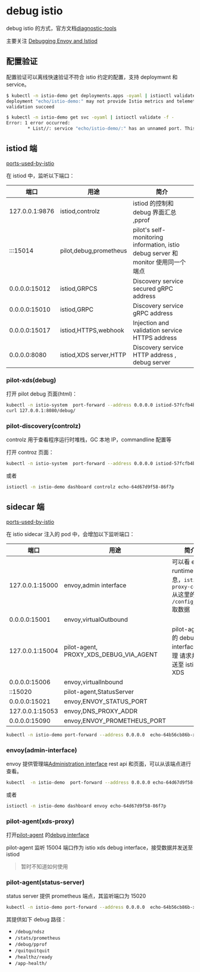 # debug istio

debug istio 的方式，官方文档[diagnostic-tools](https://istio.io/latest/docs/ops/diagnostic-tools/)

主要关注 [Debugging Envoy and Istiod
](https://istio.io/latest/docs/ops/diagnostic-tools/proxy-cmd/)

## 配置验证

配置验证可以离线快速验证不符合 istio 约定的配置，支持 deploymwnt 和 service。

```sh
$ kubectl -n istio-demo get deployments.apps -oyaml | istioctl validate -f -
deployment "echo/istio-demo:" may not provide Istio metrics and telemetry without label "version". See https://istio.io/v1.11/docs/ops/deployment/requirements/
validation succeed

$ kubectl -n istio-demo get svc -oyaml | istioctl validate -f -
Error: 1 error occurred:
        * List//: service "echo/istio-demo/:" has an unnamed port. This is not recommended, See https://istio.io/v1.11/docs/ops/deployment/requirements/

```

## istiod 端

[ports-used-by-istio](https://istio.io/latest/docs/ops/deployment/requirements/#ports-used-by-istio)

在 istiod 中，监听以下端口：

| 端口           | 用途                   | 简介                                                                              |
| -------------- | ---------------------- | --------------------------------------------------------------------------------- |
| 127.0.0.1:9876 | istiod,controlz        | istiod 的控制和 debug 界面汇总 ,pprof                                             |
| :::15014       | pilot,debug,prometheus | pilot's self-monitoring information, istio debug server 和 monitor 使用同一个端点 |
| 0.0.0.0:15012  | istiod,GRPCS           | Discovery service secured gRPC address                                            |
| 0.0.0.0:15010  | istiod,GRPC            | Discovery service gRPC address                                                    |
| 0.0.0.0:15017  | istiod,HTTPS,webhook   | Injection and validation service HTTPS address                                    |
| 0.0.0.0:8080   | istiod,XDS server,HTTP | Discovery service HTTP address , debug server                                     |

### pilot-xds(debug)

打开 pilot debug 页面(html)：

```sh
kubectl -n istio-system  port-forward --address 0.0.0.0 istiod-57fcfb4b59-hs5vz  8080:15014
curl 127.0.0.1:8080/debug/
```

### pilot-discovery(controlz)

controlz 用于查看程序运行时堆栈，GC 本地 IP，commandline 配置等

打开 controz 页面：

```sh
kubectl -n istio-system  port-forward --address 0.0.0.0 istiod-57fcfb4b59-hs5vz  9876:8080
```

或者

```sh
istioctl -n istio-demo dashboard controlz echo-64d67d9f58-86f7p
```

## sidecar 端

[ports-used-by-istio](https://istio.io/latest/docs/ops/deployment/requirements/#ports-used-by-istio)

在 istio sidecar 注入的 pod 中，会增加以下监听端口：

| 端口            | 用途                                   | 简介                                                                             |
| --------------- | -------------------------------------- | -------------------------------------------------------------------------------- |
| 127.0.0.1:15000 | envoy,admin interface                  | 可以看 envoy runtime 信息，`istioctl proxy-config` 从这里的 `/config_dump`取数据 |
| 0.0.0.0:15001   | envoy,virtualOutbound                  |
| 127.0.0.1:15004 | pilot-agent, PROXY_XDS_DEBUG_VIA_AGENT | pilot-agent 的 debug interface, 代理 请求并发送至 istiod XDS                     |
| 0.0.0.0:15006   | envoy,virtualInbound                   |
| ::15020         | pilot-agent,StatusServer               |
| 0.0.0.0:15021   | envoy,ENVOY_STATUS_PORT                |
| 127.0.0.1:15053 | envoy,DNS_PROXY_ADDR                   |
| 0.0.0.0:15090   | envoy,ENVOY_PROMETHEUS_PORT            |

```sh
kubectl -n istio-demo port-forward --address 0.0.0.0  echo-64b56cb86b-xq99n 8080:15000
```

### envoy(admin-interface)

envoy 提供管理端[Administration interface](https://www.envoyproxy.io/docs/envoy/latest/operations/admin) rest api 和页面，可以从该端点进行查看。

```sh
kubectl  -n istio-demo  port-forward --address 0.0.0.0 echo-64d67d9f58-86f7p  8080:15000
```

或者

```sh
istioctl -n istio-demo dashboard envoy echo-64d67d9f58-86f7p
```

### pilot-agent(xds-proxy)

打开[pilot-agent](https://istio.io/latest/docs/reference/commands/pilot-agent/#envvars) 的[debug interface](https://github.com/istio/istio/blob/96710172e1e47cee227e7e8dd591a318fdfe0326/pkg/istio-agent/xds_proxy.go#L830)

pilot-agent 监听 15004 端口作为 istio xds debug interface，接受数据并发送至 istiod

> 暂时不知道如何使用

### pilot-agent(status-server)

status server 提供 prometheus 端点，其监听端口为 15020

```sh
kubectl -n istio-demo port-forward --address 0.0.0.0  echo-64b56cb86b-xq99n 8080:15020
```

其提供如下 debug 路径：

- `/debug/ndsz`
- `/stats/prometheus`
- `/debug/pprof`
- `/quitquitquit`
- `/healthz/ready`
- `/app-health/`
